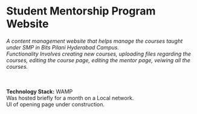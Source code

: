 # Student Mentorship Program Website
###### A content management website that helps manage the courses taught under SMP in Bits Pilani Hyderabad Campus.<br> Functionality Involves creating new courses, uploading files regarding the courses, editing the course page, editing the mentor page, veiwing all the courses.<br><br>
**Technology Stack:** WAMP<br>
Was hosted briefly for a month on a Local network.<br>
UI of opening page under construction.<br>
